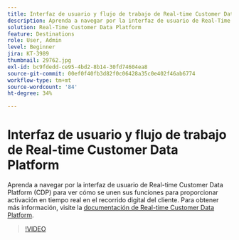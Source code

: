 ```yaml
---
title: Interfaz de usuario y flujo de trabajo de Real-time Customer Data Platform
description: Aprenda a navegar por la interfaz de usuario de Real-Time Customer Data Platform (CDP) para ver cómo se fusionan las funciones para proporcionar una activación en tiempo real a lo largo del recorrido del cliente digital.
solution: Real-Time Customer Data Platform
feature: Destinations
role: User, Admin
level: Beginner
jira: KT-3989
thumbnail: 29762.jpg
exl-id: bc9fdedd-ce95-4bd2-8b14-30fd74604ea8
source-git-commit: 00ef0f40fb3d82f0c06428a35c0e402f46ab6774
workflow-type: tm+mt
source-wordcount: '84'
ht-degree: 34%

---
```


# Interfaz de usuario y flujo de trabajo de Real-time Customer Data Platform

Aprenda a navegar por la interfaz de usuario de Real-time Customer Data Platform (CDP) para ver cómo se unen sus funciones para proporcionar activación en tiempo real en el recorrido digital del cliente. Para obtener más información, visite la [documentación de Real-time Customer Data Platform](https://experienceleague.adobe.com/docs/experience-platform/rtcdp/overview.html?lang=es).

>[!VIDEO](https://video.tv.adobe.com/v/29762?learn=on)
